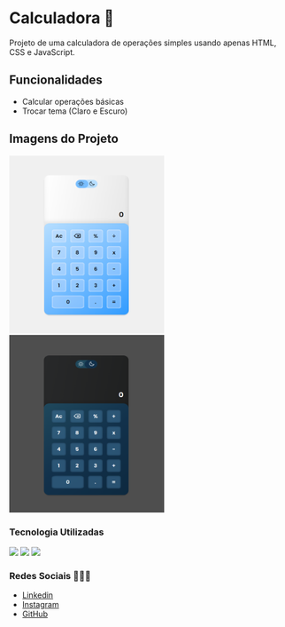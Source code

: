 # Calculadora 📱

Projeto de uma calculadora de operações simples usando apenas HTML, CSS e JavaScript.

## Funcionalidades

- Calcular operações básicas
- Trocar tema (Claro e Escuro)

## Imagens do Projeto

<div>
    <img src="images/readme/calculadora-light.PNG" alt="Tema Claro" style="display-inline-block; width: 280px; height: 320px;">
    <img src="images/readme/calculadora-dark.PNG" alt="Tema Escuro" style="display-inline-block; width: 280px; height: 320px;">
</div>

### Tecnologia Utilizadas

<div>
    <img src="https://img.shields.io/badge/HTML5-E34F26?style=for-the-badge&logo=html5&logoColor=white" style="display: inline-block;">
    <img src="https://img.shields.io/badge/CSS3-1572B6?style=for-the-badge&logo=css3&logoColor=white" style="display: inline-block;">
    <img src="https://img.shields.io/badge/JavaScript-F7DF1E?style=for-the-badge&logo=javascript&logoColor=black" style="display: inline-block";>
</div>

### Redes Sociais 👨🏻‍💼

- [Linkedin](https://www.linkedin.com/in/gabrielbuttendorf/)
- [Instagram](https://www.instagram.com/bieel.felipe_/)
- [GitHub](https://github.com/gabrielbuttendorf)

